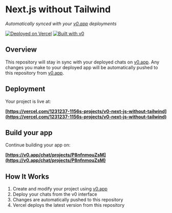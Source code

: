 # Next.js without Tailwind

*Automatically synced with your [v0.app](https://v0.app) deployments*

[![Deployed on Vercel](https://img.shields.io/badge/Deployed%20on-Vercel-black?style=for-the-badge&logo=vercel)](https://vercel.com/1231237-1156s-projects/v0-next-js-without-tailwind)
[![Built with v0](https://img.shields.io/badge/Built%20with-v0.app-black?style=for-the-badge)](https://v0.app/chat/projects/P8nfnmouZsM)

## Overview

This repository will stay in sync with your deployed chats on [v0.app](https://v0.app).
Any changes you make to your deployed app will be automatically pushed to this repository from [v0.app](https://v0.app).

## Deployment

Your project is live at:

**[https://vercel.com/1231237-1156s-projects/v0-next-js-without-tailwind](https://vercel.com/1231237-1156s-projects/v0-next-js-without-tailwind)**

## Build your app

Continue building your app on:

**[https://v0.app/chat/projects/P8nfnmouZsM](https://v0.app/chat/projects/P8nfnmouZsM)**

## How It Works

1. Create and modify your project using [v0.app](https://v0.app)
2. Deploy your chats from the v0 interface
3. Changes are automatically pushed to this repository
4. Vercel deploys the latest version from this repository